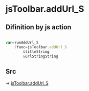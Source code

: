 # jsToolbar.addUrl_S

## Difinition by js action

```js.js

var=runAddUrl_S
	?func=jsToolbar.addUrl_S
		&titleString
		&urlStringString
```

## Src

-> [jsToolbar.addUrl_S](https://github.com/puutaro/CommandClick/blob/master/app/src/main/java/com/puutaro/commandclick/fragment_lib/terminal_fragment/js_interface/toolbar/JsToolbar.kt#L123)


